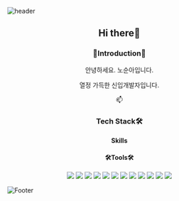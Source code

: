 <!--
**SoonAh-Noh/SoonAh-Noh** is a ✨ _special_ ✨ repository because its `README.md` (this file) appears on your GitHub profile.

Here are some ideas to get you started:

- 🔭 I’m currently working on ...
- 🌱 I’m currently learning ...
- 👯 I’m looking to collaborate on ...
- 🤔 I’m looking for help with ...
- 💬 Ask me about ...
- 📫 How to reach me: ...
- 😄 Pronouns: ...
- ⚡ Fun fact: ...
-->


![header](https://capsule-render.vercel.app/api?type=Slice&reversal=true&color=timeAuto&height=300&section=header&text=SoonAh-Noh&animation=fadeIn&fontSize=90&rotate=-20)

<div align=center>
  <h2>Hi there👋</h2>

  <h3>🙌Introduction🙌</h3>
    <p>안녕하세요. 노순아입니다.</p>
    <p>열정 가득한 신입개발자입니다.</p>
    <p>📫 
  <h3>Tech Stack🛠️</h3>
  <h4>Skills</h4>
  <h4>🛠️Tools🛠️</h4>
<!--   <img src="https://img.shields.io/badge/아이콘이름-추천 색상?style=for-the-badge&logo=아이콘 이름&logoColor=white"> -->
  <img src="https://img.shields.io/badge/html5-333333?style=for-the-badge&logo=HTML5&logoColor=E34F26">
  <img src="https://img.shields.io/badge/css3-333333?style=for-the-badge&logo=CSS3&logoColor=1572B6">
  <img src="https://img.shields.io/badge/javascript-333333?style=for-the-badge&logo=JavaScript&logoColor=F7DF1E">
  <img src="https://img.shields.io/badge/jquery-333333?style=for-the-badge&logo=jQuery&logoColor=0769AD">
  <img src="https://img.shields.io/badge/react-333333?style=for-the-badge&logo=React&logoColor=61DAFB">
  <img src="https://img.shields.io/badge/mysql-333333?style=for-the-badge&logo=MySQL&logoColor=4479A1">
  <img src="https://img.shields.io/badge/sqlite-333333?style=for-the-badge&logo=SQLite&logoColor=003B57">
  <img src="https://img.shields.io/badge/node.js-333333?style=for-the-badge&logo=Node.js&logoColor=339933">
  <img src="https://img.shields.io/badge/python-333333?style=for-the-badge&logo=Python&logoColor=3776AB">
  <img src="https://img.shields.io/badge/flask-333333?style=for-the-badge&logo=Flask&logoColor=000000">
<!--  AI -->
  <img src="https://img.shields.io/badge/Jupyter-333333?style=for-the-badge&logo=Jupyter&logoColor=F37626">
 
  <img src="https://img.shields.io/badge/scikit_learn-333333?style=for-the-badge&logo=scikit_learn&logoColor=F7931E">
  
  
  
  

</div>


![Footer](https://capsule-render.vercel.app/api?type=Slice&color=timeAuto&height=300&section=footer)
